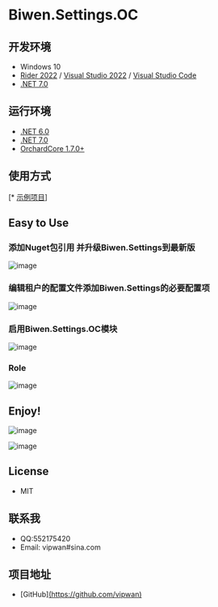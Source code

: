 # Biwen.Settings.OC

## 开发环境

* Windows 10
* [Rider 2022](https://www.jetbrains.com/rider) / [Visual Studio 2022](https://visualstudio.microsoft.com) / [Visual Studio Code](https://code.visualstudio.com)
* [.NET 7.0](https://dotnet.microsoft.com/download/dotnet/7.0)
  

## 运行环境
- [.NET 6.0](https://dotnet.microsoft.com/download/dotnet/6.0)
- [.NET 7.0](https://dotnet.microsoft.com/download/dotnet/7.0)
- [OrchardCore 1.7.0+](https://github.com/OrchardCMS/OrchardCore)
## 使用方式

[* [示例项目](https://github.com/vipwan/Biwen.Settings/tree/master/Biwen.Settings.OCTestWebUI)]

## Easy to Use

### 添加Nuget包引用 并升级Biwen.Settings到最新版

![image](https://github.com/vipwan/Biwen.Settings/assets/13956765/45e3c079-a7e2-4fe9-815d-e07c181e56bb)

### 编辑租户的配置文件添加Biwen.Settings的必要配置项

![image](https://github.com/vipwan/Biwen.Settings/assets/13956765/fe56e019-0d19-4ca2-8e18-ccd197919f62)

### 启用Biwen.Settings.OC模块
![image](https://github.com/vipwan/Biwen.Settings/assets/13956765/e3822483-8291-42d9-9615-ad7a648c671d)

### Role 
![image](https://github.com/vipwan/Biwen.Settings/assets/13956765/3975835e-74da-4c96-9ed5-139a477029f9)

## Enjoy!

![image](https://github.com/vipwan/Biwen.Settings/assets/13956765/acdbd307-4fa5-4e6d-aeb1-403f076c0014)

![image](https://github.com/vipwan/Biwen.Settings/assets/13956765/42581dba-da65-4efe-9847-26e65dcd8083)

## License 
- MIT

## 联系我
- QQ:552175420
- Email: vipwan#sina.com

## 项目地址

- [GitHub][(https://github.com/vipwan)](https://github.com/vipwan/Biwen.Settings)
